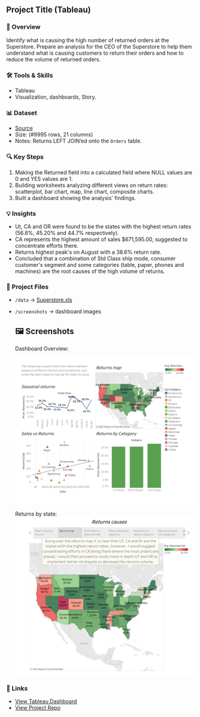 ## Project Title (Tableau)

### 📌 Overview
Identify what is causing the high number of returned orders at the Superstore. Prepare an analysis for the CEO of the Superstore to help them understand what is causing customers to return their orders and how to reduce the volume of returned orders.

### 🛠 Tools & Skills
- Tableau
- Visualization, dashboards, Story.

### 📊 Dataset
- [Source](https://practicum-content.s3.us-west-1.amazonaws.com/data-eng/remodeled/files/Superstore.xls?etag=4616d537c163874941cf5fc3c9002fa8)
- Size: (#9995 rows, 21 columns)  
- Notes: Returns LEFT JOIN’ed onto the `Orders` table.

### 🔍 Key Steps
1. Making the Returned field into a calculated field  where NULL values are 0 and YES values are 1.
2. Building worksheets analyzing different views on return rates: scatterplot, bar chart, map, line chart, composite charts.
4. Built a dashboard showing the analysis' findings.

### 💡 Insights
- Ut, CA and OR were found to be the states with the highest return rates (56.8%, 45.20% and 44.7% respectively).
- CA represents the highest amount of sales $671,595.00, suggested to concentrate efforts there.
- Returns highest peak's on August with a 38.6% return rate.  
- Concluded that a combination of Std Class ship mode, consumer customer's segment and some categories (table, paper, phones and machines) are the root causes of the high volume of returns.  

### 📂 Project Files
- `/data` → [Superstore.xls](https://practicum-content.s3.us-west-1.amazonaws.com/data-eng/remodeled/files/Superstore.xls?etag=4616d537c163874941cf5fc3c9002fa8)

- `/screenshots` → dashboard images 

  

  ## 🖼️ Screenshots

  Dashboard Overview:

  ![Dashboard Overview](https://github.com/DiegoJCarballoG/TripleTen_projects/blob/main/Tableau%20Storytelling%20with%20data%20Project/screenshots/Dashboard%20returns%20causes.png?raw=true)

  Returns by state:  
  ![Returns by state](https://github.com/DiegoJCarballoG/TripleTen_projects/blob/main/Tableau%20Storytelling%20with%20data%20Project/screenshots/Returns%20by%20state.png?raw=true)

  

### 🔗 Links
- [View Tableau Dashboard](https://public.tableau.com/app/profile/diego.carballo/viz/StorytellingwithDataProject_17525532384360/Returnscauses)  
- [View Project Repo](https://github.com/DiegoJCarballoG/TripleTen_projects.git) 


